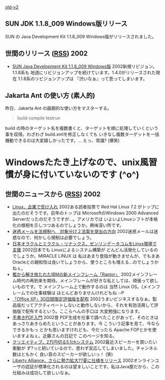 [old-v2](ig020221-orig.html)

## SUN JDK 1.1.8_009 Windows版リリース

SUN の Java Development Kit 1.1.8_009 Windows版がリリースされました。


## 世間のリリース ([RSS](ig020221-release.xml)) 2002


* [SUN Java Development Kit 1.1.8_009 Windows版](http://java.sun.com/products/jdk/1.1/download-jdk-windows.html)  2002新規リビジョン。1.1.8系も 地道にリビジョンアップを続けています。1.4.0がリリースされた現在 1.1.8系のリビジョンアップは 『渋いなぁ』って思ってしまいます。

## Jakarta Ant の使い方 (素人的)

昨日、Jakarta Ant の画期的な使い方をマスターする。
> build compile testrun

build の時のターゲット名を複数書くと、ターゲットを順に処理していくという事を収得。わざわざ build.xmlを修正しなくても いきなし複数ターゲットを一括機動できるのは大変嬉しかったです。… えっ、常識? (爆笑)
# Windowsたたき上げなので、unix風習慣が身に付いていないのです (^o^)

## 世間のニュースから ([RSS](ig020221-news.xml)) 2002


* [Linux、企業で受け入れ](http://japan.internet.com/linuxtoday/20020220/2.html)  2002ある読者投票で Red Hat Linux 7.2 がトップに出たのだそうです。前年のトップは MicrosoftのWindows 2000 Advanced Serverだったのだそうですが…。アメリカでは いよいよLinuxシフトが本格化の様相を示しつつあるのでしょうか。興味深い所です。
* [迷惑メールを法規制へ　対象分け２法案を提出の方向](http://www.asahi.com/politics/update/0221/002.html)  2002迷惑メールは迷惑なので、何かしら規制は必要でしょう。
* [日本オラクルとミラクル・リナックス，ゼンリンデータコムをLinux環境で支援](http://www.zdnet.co.jp/enterprise/0202/20/02022014.html)  2002日本でも Linuxによるシステム構築が どんどん活発化しているのでしょうか。MIRACLE LINUX は 私はあまり食指が動きませんが、でもまあ Oracleとの親和性は良いでしょうから、使うところも増える…のでしょうかねぇ。
* [檻から解き放たれたIBMの新メインフレーム「Raptor」](http://www.zdnet.co.jp/enterprise/0202/20/02022007.html)  2002メインフレーム時代の再到来を期待。メインフレームが好きな私としては、頑張って欲しいものです。で メインフレーム上で動作するのは 当然 Linux OS。(メインフレームでの仕事経験は ほとんどありませんけれどもね :-P
* [「Office XP」30日間限定評価版を配布](http://www.zdnet.co.jp/news/bursts/0202/20/03.html)  2002うまいビジネスするなぁ。製品版だってアクティベートしないと動作しないから、それを有効活用して評価版で配布するという。ここらへんの手口は 大変勉強になります。
* [手書きPDF入門](http://www.kobu.com/pdf/pdfxhand.htm)  2002昔 PDF生成を仕事で調べたことがあって、そのときは あっさりあきらめたということがあります。今 こういう記事を見て、今ならできるかもっ とかも思いますけれども、今だったら Apache FOPとかを使いますよねぇ。近藤さんの日記で このページを知る。
* [クリエイティブ，2万円切る5.1chシステム](http://www.zdnet.co.jp/news/bursts/0202/20/01.html)  2002最近スピーカーを買いたい衝動が ず?っと続いているので、思わず反応してしまいました。チャンネル数はともかく 良い音のスピーカーが欲しいっ！ (笑)
* [Liberty Alliance，さらに勢力拡大??夏に仕様をリリース](http://www.zdnet.co.jp/news/0202/21/b_0220_02.html)  2002オンラインユーザの認証が標準化されるのは望ましいことです。私はJava屋だから、この仕組みは成功して欲しいなぁ。